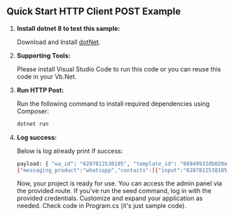 ## Quick Start HTTP Client POST Example

1. **Install dotnet 8 to test this sample:**

    Download and Install [dotNet](https://dotnet.microsoft.com/en-us/download).

2. **Supporting Tools:**

    Please install Visual Studio Code to run this code or you can reuse this code in your Vb.Net.

3. **Run HTTP Post:**

    Run the following command to install required dependencies using Composer:

    ```bash
    dotnet run
    ```

4. **Log success:**

    Below is log already print if success:

    ```bash
    payload: { "wa_id": "6287812538105", "template_id": "66949932db020a0e202048ae", "components": [] }
    {"messaging_product":"whatsapp","contacts":[{"input":"6287812538105","wa_id":"6287812538105"}],"messages":[{"id":"wamid.HBgNNjI4NzgxMjUzODEwNRUCABEYEjBFQzkwNTA0MDY4MzI4MTYxQgA=","message_status":"accepted"}]}
    ```

    Now, your project is ready for use. You can access the admin panel via the provided route. If you've run the seed command, log in with the provided credentials. Customize and expand your application as needed. Check code in Program.cs (it's just sample code).
